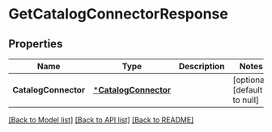 # GetCatalogConnectorResponse

## Properties
Name | Type | Description | Notes
------------ | ------------- | ------------- | -------------
**CatalogConnector** | [***CatalogConnector**](CatalogConnector.md) |  | [optional] [default to null]

[[Back to Model list]](../README.md#documentation-for-models) [[Back to API list]](../README.md#documentation-for-api-endpoints) [[Back to README]](../README.md)


